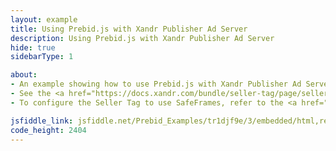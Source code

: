 ```yaml
---
layout: example
title: Using Prebid.js with Xandr Publisher Ad Server
description: Using Prebid.js with Xandr Publisher Ad Server
hide: true
sidebarType: 1

about:
- An example showing how to use Prebid.js with Xandr Publisher Ad Server
- See the <a href="https://docs.xandr.com/bundle/seller-tag/page/seller-tag.html">Seller Tag (AST)</a> documentation for more information
- To configure the Seller Tag to use SafeFrames, refer to the <a href="https://docs.xandr.com/bundle/seller-tag/page/safeframe-api-reference.html">SafeFrame API Reference</a>.

jsfiddle_link: jsfiddle.net/Prebid_Examples/tr1djf9e/3/embedded/html,result
code_height: 2404
---
```


